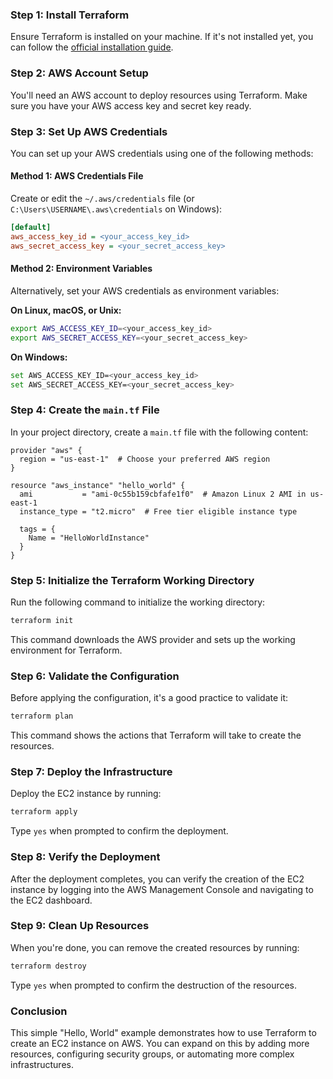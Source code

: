 ### Step 1: Install Terraform

Ensure Terraform is installed on your machine. If it's not installed yet, you can follow the [official installation guide](https://learn.hashicorp.com/tutorials/terraform/install-cli).

### Step 2: AWS Account Setup

You'll need an AWS account to deploy resources using Terraform. Make sure you have your AWS access key and secret key ready.

### Step 3: Set Up AWS Credentials

You can set up your AWS credentials using one of the following methods:

#### Method 1: AWS Credentials File

Create or edit the `~/.aws/credentials` file (or `C:\Users\USERNAME\.aws\credentials` on Windows):

```ini
[default]
aws_access_key_id = <your_access_key_id>
aws_secret_access_key = <your_secret_access_key>
```

#### Method 2: Environment Variables

Alternatively, set your AWS credentials as environment variables:

**On Linux, macOS, or Unix:**

```bash
export AWS_ACCESS_KEY_ID=<your_access_key_id>
export AWS_SECRET_ACCESS_KEY=<your_secret_access_key>
```

**On Windows:**

```bash
set AWS_ACCESS_KEY_ID=<your_access_key_id>
set AWS_SECRET_ACCESS_KEY=<your_secret_access_key>
```

### Step 4: Create the `main.tf` File

In your project directory, create a `main.tf` file with the following content:

```hcl
provider "aws" {
  region = "us-east-1"  # Choose your preferred AWS region
}

resource "aws_instance" "hello_world" {
  ami           = "ami-0c55b159cbfafe1f0"  # Amazon Linux 2 AMI in us-east-1
  instance_type = "t2.micro"  # Free tier eligible instance type

  tags = {
    Name = "HelloWorldInstance"
  }
}
```

### Step 5: Initialize the Terraform Working Directory

Run the following command to initialize the working directory:

```bash
terraform init
```

This command downloads the AWS provider and sets up the working environment for Terraform.

### Step 6: Validate the Configuration

Before applying the configuration, it's a good practice to validate it:

```bash
terraform plan
```

This command shows the actions that Terraform will take to create the resources.

### Step 7: Deploy the Infrastructure

Deploy the EC2 instance by running:

```bash
terraform apply
```

Type `yes` when prompted to confirm the deployment.

### Step 8: Verify the Deployment

After the deployment completes, you can verify the creation of the EC2 instance by logging into the AWS Management Console and navigating to the EC2 dashboard.

### Step 9: Clean Up Resources

When you're done, you can remove the created resources by running:

```bash
terraform destroy
```

Type `yes` when prompted to confirm the destruction of the resources.

### Conclusion

This simple "Hello, World" example demonstrates how to use Terraform to create an EC2 instance on AWS. You can expand on this by adding more resources, configuring security groups, or automating more complex infrastructures.
